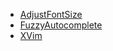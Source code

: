 * [AdjustFontSize](https://github.com/zats/AdjustFontSize-Xcode-Plugin)
* [FuzzyAutocomplete](https://github.com/FuzzyAutocomplete/FuzzyAutocompletePlugin)
* [XVim](https://github.com/XVimProject/XVim)

